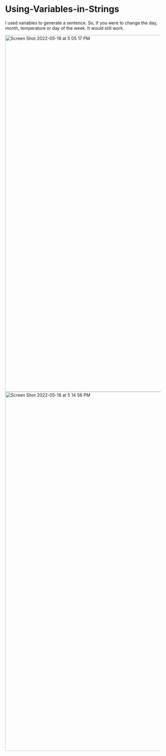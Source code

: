 # Using-Variables-in-Strings
I used variables to generate a sentence. So, if you were to change the day, month, temperature or day of the week. It would still work. 


<img width="1152" alt="Screen Shot 2022-05-18 at 5 05 17 PM" src="https://user-images.githubusercontent.com/102332459/169157094-9842d08d-8a68-44fa-a249-617f3a8cfc13.png">

<img width="1160" alt="Screen Shot 2022-05-18 at 5 14 56 PM" src="https://user-images.githubusercontent.com/102332459/169157109-c64e8c98-e4ef-487f-b866-053919a6409e.png">
